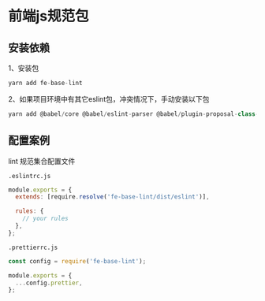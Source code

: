 # 前端js规范包

## 安装依赖

1、安装包

```js
yarn add fe-base-lint
```

2、如果项目环境中有其它eslint包，冲突情况下，手动安装以下包

```js
yarn add @babel/core @babel/eslint-parser @babel/plugin-proposal-class-properties @babel/plugin-proposal-decorators @babel/preset-env @babel/preset-react @babel/preset-typescript
```

## 配置案例

lint 规范集合配置文件

`.eslintrc.js`

```js
module.exports = {
  extends: [require.resolve('fe-base-lint/dist/eslint')],

  rules: {
    // your rules
  },
};
```

`.prettierrc.js`

```js
const config = require('fe-base-lint');

module.exports = {
  ...config.prettier,
};
```
